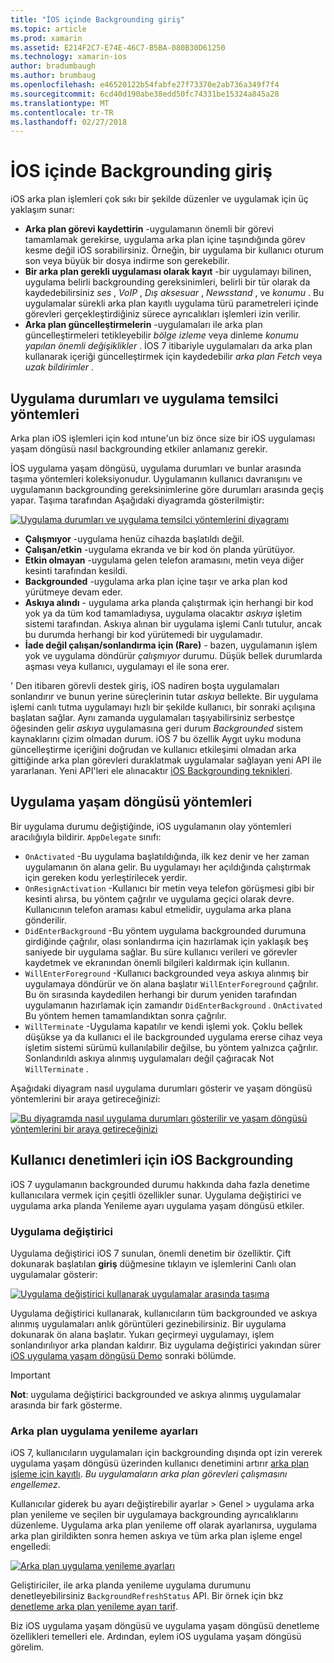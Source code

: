 ```yaml
---
title: "İOS içinde Backgrounding giriş"
ms.topic: article
ms.prod: xamarin
ms.assetid: E214F2C7-E74E-46C7-B5BA-080B30D61250
ms.technology: xamarin-ios
author: bradumbaugh
ms.author: brumbaug
ms.openlocfilehash: e46520122b54fabfe27f73370e2ab736a349f7f4
ms.sourcegitcommit: 6cd40d190abe38edd50fc74331be15324a845a28
ms.translationtype: MT
ms.contentlocale: tr-TR
ms.lasthandoff: 02/27/2018
---
```

# <a name="introduction-to-backgrounding-in-ios"></a>İOS içinde Backgrounding giriş

iOS arka plan işlemleri çok sıkı bir şekilde düzenler ve uygulamak için üç yaklaşım sunar:

-  **Arka plan görevi kaydettirin** -uygulamanın önemli bir görevi tamamlamak gerekirse, uygulama arka plan içine taşındığında görev kesme değil iOS sorabilirsiniz. Örneğin, bir uygulama bir kullanıcı oturum son veya büyük bir dosya indirme son gerekebilir.
-  **Bir arka plan gerekli uygulaması olarak kayıt** -bir uygulamayı bilinen, uygulama belirli backgrounding gereksinimleri, belirli bir tür olarak da kaydedebilirsiniz *ses* , *VoIP* ,  *Dış aksesuar* , *Newsstand* , ve *konumu* . Bu uygulamalar sürekli arka plan kayıtlı uygulama türü parametreleri içinde görevleri gerçekleştirdiğiniz sürece ayrıcalıkları işlemleri izin verilir.
-  **Arka plan güncelleştirmelerin** -uygulamaları ile arka plan güncelleştirmeleri tetikleyebilir *bölge izleme* veya dinleme *konumu yapılan önemli değişiklikler* . İOS 7 itibariyle uygulamaları da arka plan kullanarak içeriği güncelleştirmek için kaydedebilir *arka plan Fetch* veya *uzak bildirimler* .


## <a name="application-states-and-application-delegate-methods"></a>Uygulama durumları ve uygulama temsilci yöntemleri

Arka plan iOS işlemleri için kod ıntune'un biz önce size bir iOS uygulaması yaşam döngüsü nasıl backgrounding etkiler anlamanız gerekir.

İOS uygulama yaşam döngüsü, uygulama durumları ve bunlar arasında taşıma yöntemleri koleksiyonudur. Uygulamanın kullanıcı davranışını ve uygulamanın backgrounding gereksinimlerine göre durumları arasında geçiş yapar. Taşıma tarafından Aşağıdaki diyagramda gösterilmiştir:

 [ ![](introduction-to-backgrounding-in-ios-images/applicationlifecycle-.png "Uygulama durumları ve uygulama temsilci yöntemlerini diyagramı")](introduction-to-backgrounding-in-ios-images/applicationlifecycle-.png)

-  **Çalışmıyor** -uygulama henüz cihazda başlatıldı değil.
-  **Çalışan/etkin** -uygulama ekranda ve bir kod ön planda yürütüyor.
-  **Etkin olmayan** -uygulama gelen telefon aramasını, metin veya diğer kesinti tarafından kesildi.
-  **Backgrounded** -uygulama arka plan içine taşır ve arka plan kod yürütmeye devam eder.
-  **Askıya alındı** - uygulama arka planda çalıştırmak için herhangi bir kod yok ya da tüm kod tamamladıysa, uygulama olacaktır *askıya* işletim sistemi tarafından. Askıya alınan bir uygulama işlemi Canlı tutulur, ancak bu durumda herhangi bir kod yürütemedi bir uygulamadır.
-  **İade değil çalışan/sonlandırma için (Rare)** - bazen, uygulamanın işlem yok ve uygulama döndürür *çalışmıyor* durumu. Düşük bellek durumlarda aşması veya kullanıcı, uygulamayı el ile sona erer.


' Den itibaren görevli destek giriş, iOS nadiren boşta uygulamaları sonlandırır ve bunun yerine süreçlerinin tutar *askıya* bellekte. Bir uygulama işlemi canlı tutma uygulamayı hızlı bir şekilde kullanıcı, bir sonraki açılışına başlatan sağlar. Aynı zamanda uygulamaları taşıyabilirsiniz serbestçe öğesinden gelir *askıya* uygulamasına geri durum *Backgrounded* sistem kaynaklarını çizim olmadan durum. iOS 7 bu özellik Aygıt uyku moduna güncelleştirme içeriğini doğrudan ve kullanıcı etkileşimi olmadan arka gittiğinde arka plan görevleri duraklatmak uygulamalar sağlayan yeni API ile yararlanan. Yeni API'leri ele alınacaktır [iOS Backgrounding teknikleri](~/ios/app-fundamentals/backgrounding/ios-backgrounding-techniques/index.md).

## <a name="application-lifecycle-methods"></a>Uygulama yaşam döngüsü yöntemleri

Bir uygulama durumu değiştiğinde, iOS uygulamanın olay yöntemleri aracılığıyla bildirir. `AppDelegate` sınıfı:

-  `OnActivated` -Bu uygulama başlatıldığında, ilk kez denir ve her zaman uygulamanın ön alana gelir. Bu uygulamayı her açıldığında çalıştırmak için gereken kodu yerleştirilecek yerdir.
-  `OnResignActivation` -Kullanıcı bir metin veya telefon görüşmesi gibi bir kesinti alırsa, bu yöntem çağrılır ve uygulama geçici olarak devre. Kullanıcının telefon araması kabul etmelidir, uygulama arka plana gönderilir.
-  `DidEnterBackground` -Bu yöntem uygulama backgrounded durumuna girdiğinde çağrılır, olası sonlandırma için hazırlamak için yaklaşık beş saniyede bir uygulama sağlar. Bu süre kullanıcı verileri ve görevler kaydetmek ve ekranından önemli bilgileri kaldırmak için kullanın.
-  `WillEnterForeground` -Kullanıcı backgrounded veya askıya alınmış bir uygulamaya döndürür ve ön alana başlatır `WillEnterForeground` çağrılır. Bu ön sırasında kaydedilen herhangi bir durum yeniden tarafından uygulamanın hazırlamak için zamandır `DidEnterBackground` .  `OnActivated` Bu yöntem hemen tamamlandıktan sonra çağrılır.
-  `WillTerminate` -Uygulama kapatılır ve kendi işlemi yok. Çoklu bellek düşükse ya da kullanıcı el ile backgrounded uygulama ererse cihaz veya işletim sistemi sürümü kullanılabilir değilse, bu yöntem yalnızca çağrılır. Sonlandırıldı askıya alınmış uygulamaları değil çağıracak Not `WillTerminate` .


Aşağıdaki diyagram nasıl uygulama durumları gösterir ve yaşam döngüsü yöntemlerini bir araya getireceğinizi:

 [ ![](introduction-to-backgrounding-in-ios-images/image2.png "Bu diyagramda nasıl uygulama durumları gösterilir ve yaşam döngüsü yöntemlerini bir araya getireceğinizi")](introduction-to-backgrounding-in-ios-images/image2.png)

## <a name="user-controls-for-backgrounding-in-ios"></a>Kullanıcı denetimleri için iOS Backgrounding

iOS 7 uygulamanın backgrounded durumu hakkında daha fazla denetime kullanıcılara vermek için çeşitli özellikler sunar. Uygulama değiştirici ve uygulama arka planda Yenileme ayarı uygulama yaşam döngüsü etkiler.

### <a name="app-switcher"></a>Uygulama değiştirici

Uygulama değiştirici iOS 7 sunulan, önemli denetim bir özelliktir. Çift dokunarak başlatılan **giriş** düğmesine tıklayın ve işlemlerini Canlı olan uygulamalar gösterir:

 [ ![](introduction-to-backgrounding-in-ios-images/app-switcher-.png "Uygulama değiştirici kullanarak uygulamalar arasında taşıma")](introduction-to-backgrounding-in-ios-images/app-switcher-.png)

Uygulama değiştirici kullanarak, kullanıcıların tüm backgrounded ve askıya alınmış uygulamaları anlık görüntüleri gezinebilirsiniz. Bir uygulama dokunarak ön alana başlatır. Yukarı geçirmeyi uygulamayı, işlem sonlandırılıyor arka plandan kaldırır. Biz uygulama değiştirici yakından sürer [iOS uygulama yaşam döngüsü Demo](~/ios/app-fundamentals/backgrounding/application-lifecycle-demo.md) sonraki bölümde.

> [!IMPORTANT]
> **Not**: uygulama değiştirici backgrounded ve askıya alınmış uygulamalar arasında bir fark gösterme.



### <a name="background-app-refresh-settings"></a>Arka plan uygulama yenileme ayarları

iOS 7, kullanıcıların uygulamaları için backgrounding dışında opt izin vererek uygulama yaşam döngüsü üzerinden kullanıcı denetimini artırır [arka plan işleme için kayıtlı](~/ios/app-fundamentals/backgrounding/ios-backgrounding-techniques/registering-applications-to-run-in-background.md). *Bu uygulamaların arka plan görevleri çalışmasını engellemez*.

Kullanıcılar giderek bu ayarı değiştirebilir <span class="uiitem">ayarlar > Genel > uygulama arka plan yenileme</span> ve seçilen bir uygulamaya backgrounding ayrıcalıklarını düzenleme. Uygulama arka plan yenileme off olarak ayarlanırsa, uygulama arka plan girildikten sonra hemen askıya ve tüm arka plan işleme engel engelledi:

 [ ![](introduction-to-backgrounding-in-ios-images/settings-.png "Arka plan uygulama yenileme ayarları")](introduction-to-backgrounding-in-ios-images/settings-.png)

Geliştiriciler, ile arka planda yenileme uygulama durumunu denetleyebilirsiniz `BackgroundRefreshStatus` API. Bir örnek için bkz [denetleme arka plan yenileme ayarı tarif](https://developer.xamarin.com/recipes/ios/multitasking/check_background_refresh_setting/).

Biz iOS uygulama yaşam döngüsü ve uygulama yaşam döngüsü denetleme özellikleri temelleri ele. Ardından, eylem iOS uygulama yaşam döngüsü görelim.

